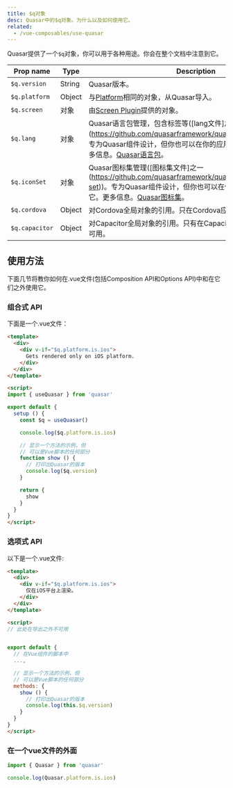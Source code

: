 ```yaml
---
title: $q对象
desc: Quasar中的$q对象。为什么以及如何使用它。
related:
  - /vue-composables/use-quasar
---
```


Quasar提供了一个`$q`对象，你可以用于各种用途。你会在整个文档中注意到它。

| Prop name | Type | Description |
| --- | --- | --- |
| `$q.version` | String | Quasar版本。|
| `$q.platform` | Object | 与[Platform](/options/platform-detection)相同的对象，从Quasar导入。|
| `$q.screen` | 对象 | 由[Screen Plugin](/options/screen-plugin)提供的对象。|
| `$q.lang` | 对象 | Quasar语言包管理，包含标签等([lang文件]之一(https://github.com/quasarframework/quasar/tree/dev/ui/lang))。专为Quasar组件设计，但你也可以在你的应用程序组件中使用它。更多信息。[Quasar语言包](/options/quasar-language-packs)。|
| `$q.iconSet` | 对象 | Quasar图标集管理([图标集文件]之一(https://github.com/quasarframework/quasar/tree/dev/ui/icon-set))。专为Quasar组件设计，但你也可以在你的应用程序组件中使用它。更多信息。[Quasar图标集](/options/quasar-icon-sets)。|
| `$q.cordova` | Object | 对Cordova全局对象的引用。只在Cordova应用程序下运行时可用。|
| `$q.capacitor` | Object | 对Capacitor全局对象的引用。只有在Capacitor应用程序下运行时才可用。|

## 使用方法

下面几节将教你如何在.vue文件(包括Composition API和Options API)中和在它们之外使用它。

### 组合式 API

下面是一个.vue文件：

```html
<template>
  <div>
    <div v-if="$q.platform.is.ios">
      Gets rendered only on iOS platform.
    </div>
  </div>
</template>

<script>
import { useQuasar } from 'quasar'

export default {
  setup () {
    const $q = useQuasar()

    console.log($q.platform.is.ios)

    // 显示一个方法的示例，但
    // 可以是Vue脚本的任何部分
    function show () {
      // 打印出Quasar的版本
      console.log($q.version)
    }

    return {
      show
    }
  }
}
</script>
```

### 选项式 API

以下是一个.vue文件:

```html
<template>
  <div>
    <div v-if="$q.platform.is.ios">
      仅在iOS平台上渲染。
    </div>
  </div>
</template>

<script>
// 此处在导出之外不可用


export default {
  // 在Vue组件的脚本中
  ...,

  // 显示一个方法的示例，但
  // 可以是Vue脚本的任何部分
  methods: {
    show () {
      // 打印出Quasar的版本
      console.log(this.$q.version)
    }
  }
}
</script>
```

### 在一个vue文件的外面

```js
import { Quasar } from 'quasar'

console.log(Quasar.platform.is.ios)
```
